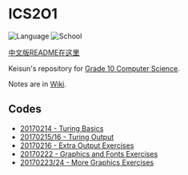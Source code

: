 # ICS2O1

![Language](https://img.shields.io/badge/language-turing-red.svg?style=flat-square)
![School](https://img.shields.io/badge/school-langstaff-010042.svg?style=flat-square)

[中文版README在这里](README.zh-cn.md)

Keisun's repository for
[Grade 10 Computer Science](http://moodle2.yrdsb.ca/course/view.php?id=12006).

Notes are in [Wiki](../../wiki).

## Codes

- [20170214 - Turing Basics](20170214_turing-basics)
- [20170215/16 - Turing Output](20170215_turing-output)
- [20170216 - Extra Output Exercises](20170216_extra-output-exercises)
- [20170222 - Graphics and Fonts Exercises](20170222_graphics-and-fonts-exercises)
- [20170223/24 - More Graphics Exercises](20170223_more-graphics-exercises)
